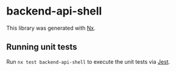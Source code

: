 # backend-api-shell

This library was generated with [Nx](https://nx.dev).

## Running unit tests

Run `nx test backend-api-shell` to execute the unit tests via [Jest](https://jestjs.io).
